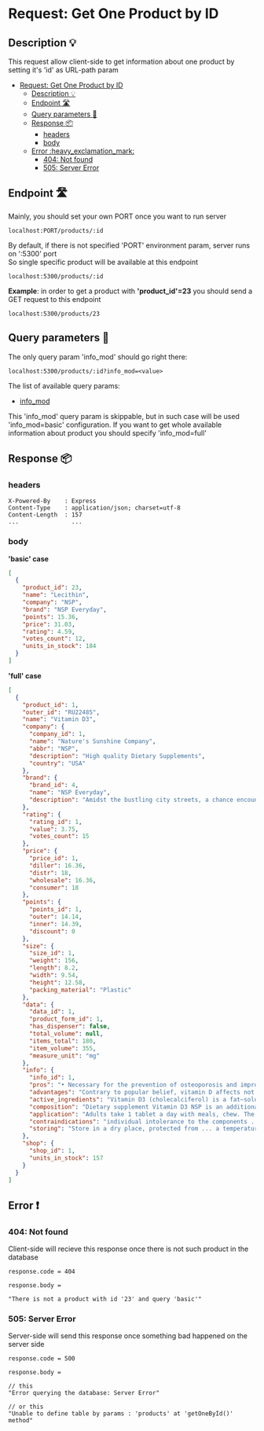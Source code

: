 # Request: Get One Product by ID

## Description :bulb:
This request allow client-side to get information about one product by setting it's 'id' as URL-path param  
- [Request: Get One Product by ID](#request-get-one-product-by-id)
  - [Description :bulb:](#description-bulb)
  - [Endpoint :motorway:](#endpoint-motorway)
  - [Query parameters :pencil:](#query-parameters-pencil)
  - [Response :package:](#response-package)
    - [headers](#headers)
    - [body](#body)
  - [Error :heavy\_exclamation\_mark:](#error-heavy_exclamation_mark)
    - [404: Not found](#404-not-found)
    - [505: Server Error](#505-server-error)

## Endpoint :motorway:
Mainly, you should set your own PORT once you want to run server
```
localhost:PORT/products/:id
```
By default, if there is not specified 'PORT' environment param, server runs on ':5300' port    
So single specific product will be available at this endpoint
```
localhost:5300/products/:id
```
**Example**: in order to get a product with **'product_id'=23** you should send a GET request to this endpoint
```
localhost:5300/products/23
```


## Query parameters :pencil:    
The only query param 'info_mod' should go right there:
```
localhost:5300/products/:id?info_mod=<value>
```
The list of available query params:
- [info_mod](../query.md#info_mod)

This 'info_mod' query param is skippable, but in such case will be used 'info_mod=basic' configuration. If you want to get whole available information about product you should specify 'info_mod=full'


## Response :package:
### headers
```
X-Powered-By    : Express
Content-Type    : application/json; charset=utf-8
Content-Length  : 157
...               ...
```
### body
**'basic' case**
```json
[
  {
    "product_id": 23,
    "name": "Lecithin",
    "company": "NSP",
    "brand": "NSP Everyday",
    "points": 15.36,
    "price": 31.03,
    "rating": 4.59,
    "votes_count": 12,
    "units_in_stock": 184
  }
]
```
**'full' case**
```json
[
  {
    "product_id": 1,
    "outer_id": "RU22485",
    "name": "Vitamin D3",
    "company": {
      "company_id": 1,
      "name": "Nature's Sunshine Company",
      "abbr": "NSP",
      "description": "High quality Dietary Supplements",
      "country": "USA"
    },
    "brand": {
      "brand_id": 4,
      "name": "NSP Everyday",
      "description": "Amidst the bustling city streets, a chance encounter leads to a random but profound connection between two strangers."
    },
    "rating": {
      "rating_id": 1,
      "value": 3.75,
      "votes_count": 15
    },
    "price": {
      "price_id": 1,
      "diller": 16.36,
      "distr": 18,
      "wholesale": 16.36,
      "consumer": 18
    },
    "points": {
      "points_id": 1,
      "outer": 14.14,
      "inner": 14.39,
      "discount": 0
    },
    "size": {
      "size_id": 1,
      "weight": 156,
      "length": 8.2,
      "width": 9.54,
      "height": 12.58,
      "packing_material": "Plastic"
    },
    "data": {
      "data_id": 1,
      "product_form_id": 1,
      "has_dispenser": false,
      "total_volume": null,
      "items_total": 180,
      "item_volume": 355,
      "measure_unit": "mg"
    },
    "info": {
      "info_id": 1,
      "pros": "• Necessary for the prevention of osteoporosis and improving the absorption of calcium and ... effect on skin health\n• Improves mood, increases vitality",
      "advantages": "Contrary to popular belief, vitamin D affects not only bone tissue, but also the small intestine, kidneys, other organs and ... Large packaging. Vitamin D3 is obtained from natural, environmentally friendly raw materials from Australia and New Zealand.",
      "active_ingredients": "Vitamin D3 (cholecalciferol) is a fat–soluble vitamin. This vitamin can be formed in human skin under the influence ... of vitamin D, the formation of blood cells occurs, it has an anti-inflammatory effect.",
      "composition": "Dietary supplement Vitamin D3 NSP is an additional source of vitamin D3.\n1 tablet ... stearate (rast.), natural peach flavor, natural tropical fruit flavor, citric acid",
      "application": "Adults take 1 tablet a day with meals, chew. The duration of admission is 1 month. If ... from 2008, vitamin D is prescribed at a dose of 10 mcg for all age groups of children.",
      "contraindications": "individual intolerance to the components ... to consult a doctor before use\nStorage conditions",
      "storing": "Store in a dry place, protected from ... a temperature not higher than +30oC."
    },
    "shop": {
      "shop_id": 1,
      "units_in_stock": 157
    }
  }
]
```
## Error :heavy_exclamation_mark:
### 404: Not found
Client-side will recieve this response once there is not such product in the database
```
response.code = 404
```
```
response.body =

"There is not a product with id '23' and query 'basic'"
```
### 505: Server Error
Server-side will send this response once something bad happened on the server side
```
response.code = 500
```
```
response.body =

// this
"Error querying the database: Server Error"

// or this
"Unable to define table by params : 'products' at 'getOneById()' method"
```
